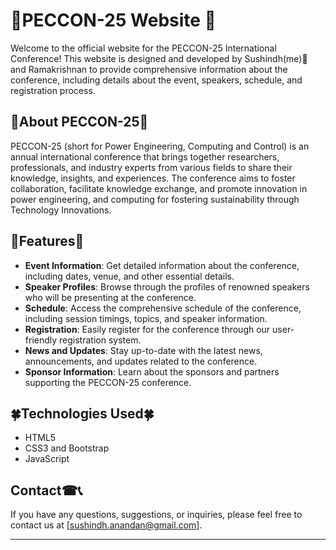 # 🌳PECCON-25 Website 🌳

Welcome to the official website for the PECCON-25 International Conference! This website is designed and developed by Sushindh(me)🌲 and Ramakrishnan to provide comprehensive information about the conference, including details about the event, speakers, schedule, and registration process.

## 🌳About PECCON-25🌳

PECCON-25 (short for Power Engineering, Computing and Control) is an annual international conference that brings together researchers, professionals, and industry experts from various fields to share their knowledge, insights, and experiences. The conference aims to foster collaboration, facilitate knowledge exchange, and promote innovation in power engineering, and computing for fostering sustainability through Technology Innovations.

## 🌲Features🌲

- **Event Information**: Get detailed information about the conference, including dates, venue, and other essential details.
- **Speaker Profiles**: Browse through the profiles of renowned speakers who will be presenting at the conference.
- **Schedule**: Access the comprehensive schedule of the conference, including session timings, topics, and speaker information.
- **Registration**: Easily register for the conference through our user-friendly registration system.
- **News and Updates**: Stay up-to-date with the latest news, announcements, and updates related to the conference.
- **Sponsor Information**: Learn about the sponsors and partners supporting the PECCON-25 conference.

## 🍀Technologies Used🍀

- HTML5
- CSS3 and Bootstrap
- JavaScript

## Contact☎📞

If you have any questions, suggestions, or inquiries, please feel free to contact us at [sushindh.anandan@gmail.com].

---
